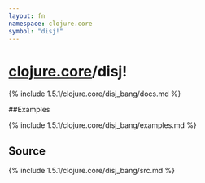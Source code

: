 ```yaml
---
layout: fn
namespace: clojure.core
symbol: "disj!"
---
```


# [clojure.core](../)/disj!

{% include 1.5.1/clojure.core/disj_bang/docs.md %}

##Examples

{% include 1.5.1/clojure.core/disj_bang/examples.md %}
## Source
{% include 1.5.1/clojure.core/disj_bang/src.md %}

